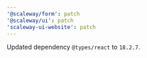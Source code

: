 ```yaml
---
'@scaleway/form': patch
'@scaleway/ui': patch
'scaleway-ui-website': patch
---
```


Updated dependency `@types/react` to `18.2.7`.
